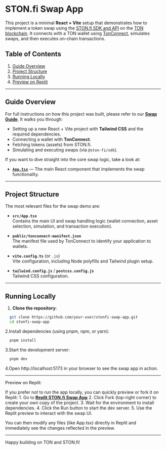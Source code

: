 # STON.fi Swap App

This project is a minimal **React + Vite** setup that demonstrates how to implement a token swap using the [STON.fi SDK and API](https://ston.fi/) on the [TON blockchain](https://ton.org/). It connects with a TON wallet using [TonConnect](https://ton.org/docs/), simulates swaps, and then executes on-chain transactions.

## Table of Contents

1. [Guide Overview](#guide-overview)
2. [Project Structure](#project-structure)
3. [Running Locally](#running-locally)
4. [Preview on Replit](#preview-on-replit)

---

## Guide Overview

For full instructions on how this project was built, please refer to our **[Swap Guide](https://docs.ston.fi/docs/developer-section/quickstart/swap)**. It walks you through:

- Setting up a new React + Vite project with **Tailwind CSS** and the required dependencies.
- Connecting a wallet with **TonConnect**.
- Fetching tokens (assets) from STON.fi.
- Simulating and executing swaps (via `@ston-fi/sdk`).

If you want to dive straight into the core swap logic, take a look at:

- **[`App.tsx`](./src/App.tsx)** — The main React component that implements the swap functionality.

---

## Project Structure

The most relevant files for the swap demo are:

- **`src/App.tsx`**  
  Contains the main UI and swap handling logic (wallet connection, asset selection, simulation, and transaction execution).

- **`public/tonconnect-manifest.json`**  
  The manifest file used by TonConnect to identify your application to wallets.

- **`vite.config.ts`** (or `.js`)  
  Vite configuration, including Node polyfills and Tailwind plugin setup.

- **`tailwind.config.js`** / **`postcss.config.js`**  
  Tailwind CSS configuration.

---

## Running Locally

1. **Clone the repository**:

```bash
  git clone https://github.com/your-user/stonfi-swap-app.git
  cd stonfi-swap-app
```

2.Install dependencies (using pnpm, npm, or yarn):

```bash
  pnpm install
```

3.Start the development server:
```bash
  pnpm dev
```

4.Open http://localhost:5173 in your browser to see the swap app in action.

---

Preview on Replit:

If you prefer not to run the app locally, you can quickly preview or fork it on Replit:
	1.	Go to **[Replit STON.fi Swap App](https://replit.com/@durbas/stonfi-swap-app?embed=true)**
	2.	Click Fork (top-right corner) to create your own copy of the project.
	3.	Wait for the environment to install dependencies.
	4.	Click the Run button to start the dev server.
	5.	Use the Replit preview to interact with the swap UI.

You can then modify any files (like App.tsx) directly in Replit and immediately see the changes reflected in the preview.

---

Happy building on TON and STON.fi!

